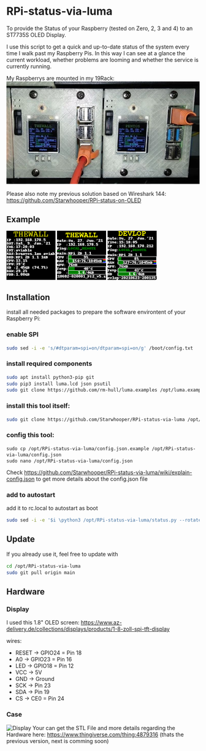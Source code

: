 # RPi-status-via-luma #

To provide the Status of your Raspberry (tested on Zero, 2, 3 and 4) to an ST7735S OLED Display.

I use this script to get a quick and up-to-date status of the system every time I walk past my Raspberry Pis.
In this way I can see at a glance the current workload, whether problems are looming and whether the service is currently running.

My Raspberrys are mounted in my 19Rack:
![Raspberry Pis im Rack](https://github.com/Starwhooper/RPi-status-on-OLED/blob/main/examples/raspberrysinrack.jpg)

Please also note my previous solution based on Wireshark 144: https://github.com/Starwhooper/RPi-status-on-OLED
## Example ##

![Display](https://github.com/Starwhooper/RPi-status-on-OLED/blob/main/examples/before_2020-09.png)
![Display](https://github.com/Starwhooper/RPi-status-on-OLED/blob/main/examples/before_2021-06.png)
![Display](https://github.com/Starwhooper/RPi-status-on-OLED/blob/main/examples/newest.png)

## Installation ##
install all needed packages to prepare the software environtent of your Raspberry Pi:

### enable SPI
```bash
sudo sed -i -e 's/#dtparam=spi=on/dtparam=spi=on/g' /boot/config.txt
```

### install required components
```bash
sudo apt install python3-pip git
sudo pip3 install luma.lcd json psutil
sudo git clone https://github.com/rm-hull/luma.examples /opt/luma.examples
```

### install this tool itself:
```bash
sudo git clone https://github.com/Starwhooper/RPi-status-via-luma /opt/RPi-status-via-luma
```

### config this tool:
```
sudo cp /opt/RPi-status-via-luma/config.json.example /opt/RPi-status-via-luma/config.json
sudo nano /opt/RPi-status-via-luma/config.json
```
Check https://github.com/Starwhooper/RPi-status-via-luma/wiki/explain-config.json to get more details about the config.json file

### add to autostart ###
add it to rc.local to autostart as boot
```bash
sudo sed -i -e '$i \python3 /opt/RPi-status-via-luma/status.py --rotate 3 --config /opt/luma.examples/conf/st7735.conf &\n' /etc/rc.local
```

## Update ##
If you already use it, feel free to update with
```bash
cd /opt/RPi-status-via-luma
sudo git pull origin main
```

## Hardware ##
### Display ###
I used this 1.8" OLED screen: https://www.az-delivery.de/collections/displays/products/1-8-zoll-spi-tft-display

wires:
* RESET -> GPIO24 = Pin 18
* A0    -> GPIO23 = Pin 16
* LED   -> GPIO18 = Pin 12
* VCC   -> 5V
* GND   -> Ground
* SCK   -> Pin 23
* SDA   -> Pin 19
* CS    -> CE0 = Pin 24

### Case ###
![Display](https://cdn.thingiverse.com/assets/b8/cf/98/25/7c/featured_preview_RPiRack_with_lcd_and_fan.png)
Your can get the STL File and more details regarding the Hardware here: https://www.thingiverse.com/thing:4879316 (thats the previous version, next is comming soon)

